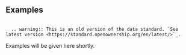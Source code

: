 ## Examples


```eval_rst

  .. warning:: This is an old version of the data standard. `See latest version <https://standard.openownership.org/en/latest/>`_.
```


Examples will be given here shortly.